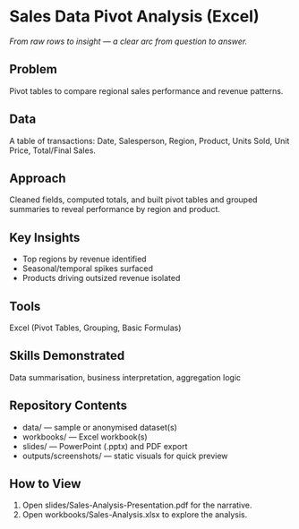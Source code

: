 # Sales Data Pivot Analysis (Excel)

*From raw rows to insight — a clear arc from question to answer.*

## Problem
Pivot tables to compare regional sales performance and revenue patterns.

## Data
A table of transactions: Date, Salesperson, Region, Product, Units Sold, Unit Price, Total/Final Sales.

## Approach
Cleaned fields, computed totals, and built pivot tables and grouped summaries to reveal performance by region and product.

## Key Insights
- Top regions by revenue identified
- Seasonal/temporal spikes surfaced
- Products driving outsized revenue isolated

## Tools
Excel (Pivot Tables, Grouping, Basic Formulas)

## Skills Demonstrated
Data summarisation, business interpretation, aggregation logic

## Repository Contents
- data/ — sample or anonymised dataset(s)
- workbooks/ — Excel workbook(s)
- slides/ — PowerPoint (.pptx) and PDF export
- outputs/screenshots/ — static visuals for quick preview

## How to View
1. Open slides/Sales-Analysis-Presentation.pdf for the narrative.
2. Open workbooks/Sales-Analysis.xlsx to explore the analysis.

